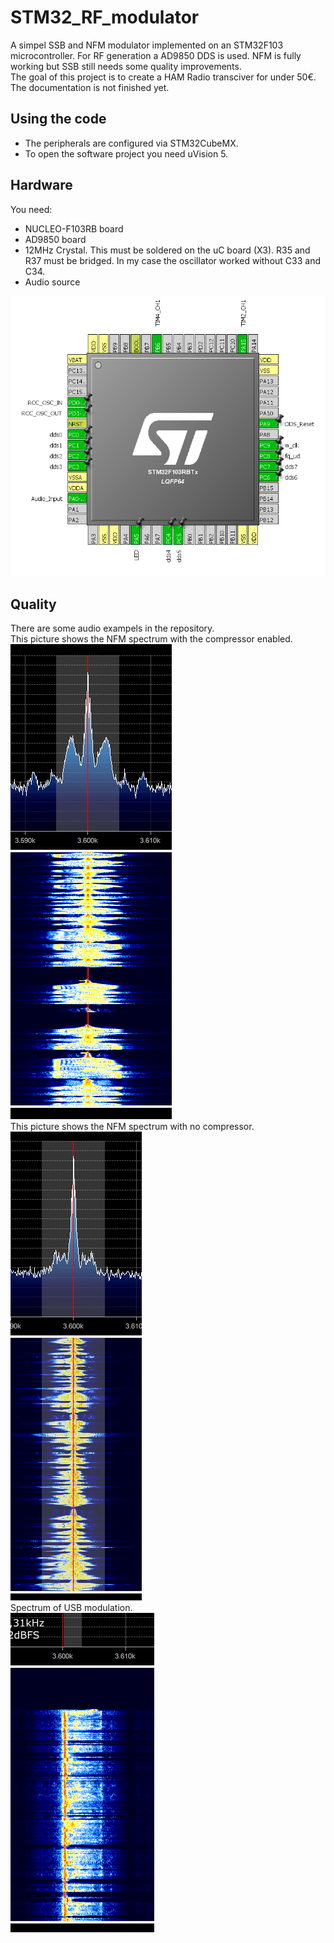 ﻿# STM32_RF_modulator

A simpel SSB and NFM modulator implemented on an STM32F103 microcontroller. For RF generation a AD9850 DDS is used. NFM is fully working but SSB still needs some quality improvements.  
The goal of this project is to create a HAM Radio transciver for under 50€. The documentation is not finished yet.

## Using the code
* The peripherals are configured via STM32CubeMX.
* To open the software project you need uVision 5.

## Hardware
You need:
* NUCLEO-F103RB board
* AD9850 board
* 12MHz Crystal. This must be soldered on the uC board (X3). R35 and R37 must be bridged. In my case the oscillator worked without C33 and C34.
* Audio source

![Pinout](/Pinout.PNG)

## Quality
There are some audio exampels in the repository.  
This picture shows the NFM spectrum with the compressor enabled.  
![Compressor on](/nfm_with_compressor.PNG)  
This picture shows the NFM spectrum with no compressor.  
![Compressor off](/nfm_no_compressor.PNG)  
Spectrum of USB modulation.  
![USB](/USB.PNG)
